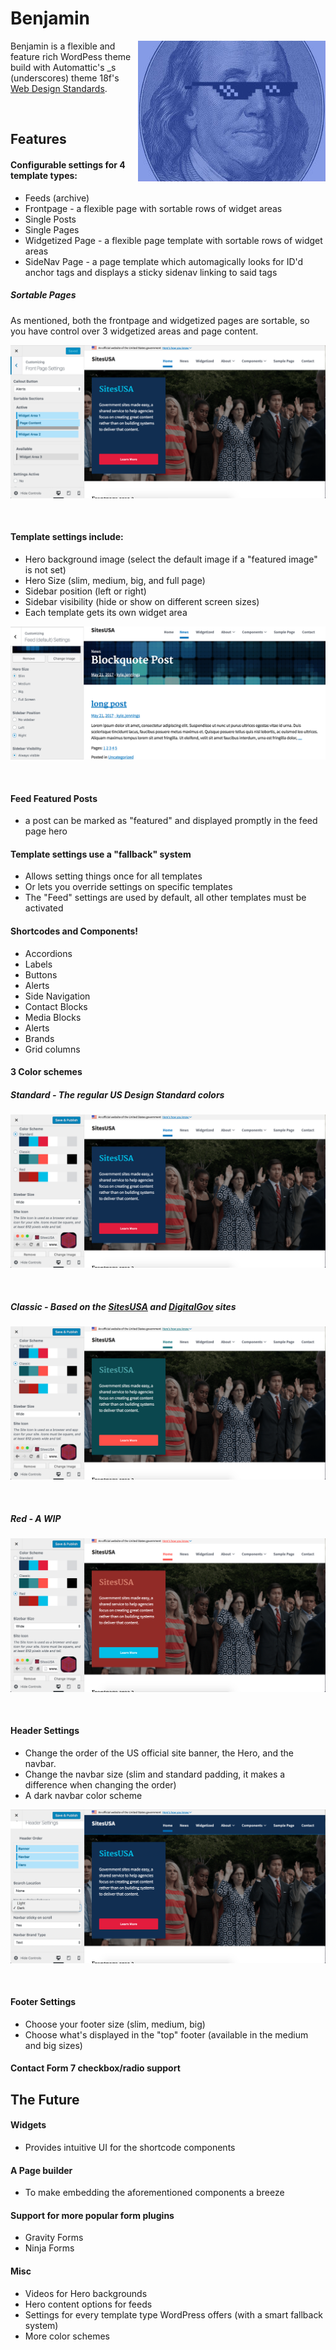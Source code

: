 Benjamin
========


<img alt="benjamin" src="screenshot.jpg" style="float: right; margin-left: 10px;">

Benjamin is a flexible and feature rich WordPess theme build with Automattic's _s (underscores) theme 18f's [Web Design Standards](https://standards.usa.gov).  


<br>


## Features

#### Configurable settings for 4 template types:
* Feeds (archive)
* Frontpage - a flexible page with sortable rows of widget areas
* Single Posts
* Single Pages
* Widgetized Page - a flexible page template with sortable rows of widget areas
* SideNav Page - a page template which automagically looks for ID'd anchor tags
    and displays a sticky sidenav linking to said tags

##### Sortable Pages
As mentioned, both the frontpage and widgetized pages are sortable, so you have control over 3 widgetized areas and page content.


![sortable pages](_dev/screenshots/sortable-pages.png#right)

<br>


#### Template settings include:  
* Hero background image (select the default image if a "featured image" is not set)
* Hero Size (slim, medium, big, and full page)
* Sidebar position (left or right)
* Sidebar visibility (hide or show on different screen sizes)
* Each template gets its own widget area

![template-settings](_dev/screenshots/template-settings.png#right)

<br>

#### Feed Featured Posts
* a post can be marked as "featured" and displayed promptly in the feed page hero

#### Template settings use a "fallback" system
* Allows setting things once for all templates
* Or lets you override settings on specific templates
* The "Feed" settings are used by default, all other templates must be activated

#### Shortcodes and Components!
* Accordions
* Labels
* Buttons
* Alerts
* Side Navigation
* Contact Blocks
* Media Blocks
* Alerts
* Brands
* Grid columns

#### 3 Color schemes
##### Standard - The regular US Design Standard colors

![color scheme standard](_dev/screenshots/standard-scheme.png#right)

<br>

##### Classic - Based on the [SitesUSA](https://sites.usa.gov) and [DigitalGov](https://www.digialgov.gov) sites

![color scheme classic](_dev/screenshots/classic-scheme.png#right)

<br>


##### Red - A WIP

![color scheme red](_dev/screenshots/red-scheme.png#right)

<br>


#### Header Settings
* Change the order of the US official site banner, the Hero, and the navbar.
* Change the navbar size (slim and standard padding, it makes a difference when changing the order)
* A dark navbar color scheme


![header-settings](_dev/screenshots/navbar-color-style.png#right)

<br>

#### Footer Settings
* Choose your footer size (slim, medium, big)
* Choose what's displayed in the "top" footer (available in the medium and big sizes)

#### Contact Form 7 checkbox/radio support


## The Future

#### Widgets
* Provides intuitive UI for the shortcode components

#### A Page builder
* To make embedding the aforementioned components a breeze

#### Support for more popular form plugins
* Gravity Forms
* Ninja Forms

#### Misc
* Videos for Hero backgrounds
* Hero content options for feeds
* Settings for every template type WordPress offers (with a smart fallback system)
* More color schemes
